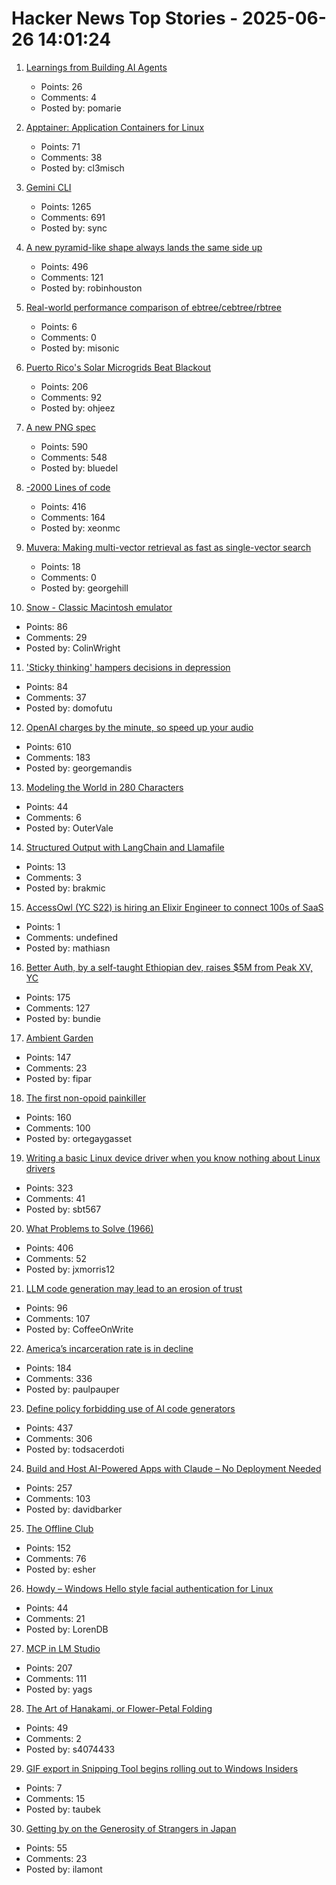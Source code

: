 # Hacker News Top Stories - 2025-06-26 14:01:24

1. [Learnings from Building AI Agents](https://www.cubic.dev/blog/learnings-from-building-ai-agents)
   - Points: 26
   - Comments: 4
   - Posted by: pomarie

2. [Apptainer: Application Containers for Linux](https://apptainer.org/)
   - Points: 71
   - Comments: 38
   - Posted by: cl3misch

3. [Gemini CLI](https://blog.google/technology/developers/introducing-gemini-cli-open-source-ai-agent/)
   - Points: 1265
   - Comments: 691
   - Posted by: sync

4. [A new pyramid-like shape always lands the same side up](https://www.quantamagazine.org/a-new-pyramid-like-shape-always-lands-the-same-side-up-20250625/)
   - Points: 496
   - Comments: 121
   - Posted by: robinhouston

5. [Real-world performance comparison of ebtree/cebtree/rbtree](http://wtarreau.blogspot.com/2025/06/real-world-performance-comparison-of.html)
   - Points: 6
   - Comments: 0
   - Posted by: misonic

6. [Puerto Rico's Solar Microgrids Beat Blackout](https://spectrum.ieee.org/puerto-rico-solar-microgrids)
   - Points: 206
   - Comments: 92
   - Posted by: ohjeez

7. [A new PNG spec](https://www.programmax.net/articles/png-is-back/)
   - Points: 590
   - Comments: 548
   - Posted by: bluedel

8. [-2000 Lines of code](https://www.folklore.org/Negative_2000_Lines_Of_Code.html)
   - Points: 416
   - Comments: 164
   - Posted by: xeonmc

9. [Muvera: Making multi-vector retrieval as fast as single-vector search](https://research.google/blog/muvera-making-multi-vector-retrieval-as-fast-as-single-vector-search/)
   - Points: 18
   - Comments: 0
   - Posted by: georgehill

10. [Snow - Classic Macintosh emulator](https://snowemu.com/)
   - Points: 86
   - Comments: 29
   - Posted by: ColinWright

11. ['Sticky thinking' hampers decisions in depression](https://www.bps.org.uk/research-digest/sticky-thinking-hampers-decisions-depression)
   - Points: 84
   - Comments: 37
   - Posted by: domofutu

12. [OpenAI charges by the minute, so speed up your audio](https://george.mand.is/2025/06/openai-charges-by-the-minute-so-make-the-minutes-shorter/)
   - Points: 610
   - Comments: 183
   - Posted by: georgemandis

13. [Modeling the World in 280 Characters](https://tympanus.net/codrops/2025/06/23/modeling-the-world-in-280-characters/)
   - Points: 44
   - Comments: 6
   - Posted by: OuterVale

14. [Structured Output with LangChain and Llamafile](https://blog.brakmic.com/structured-output-with-langchain-and-llamafile/)
   - Points: 13
   - Comments: 3
   - Posted by: brakmic

15. [AccessOwl (YC S22) is hiring an Elixir Engineer to connect 100s of SaaS](https://www.ycombinator.com/companies/accessowl/jobs/1shGwy2-senior-software-engineer-elixir-focus)
   - Points: 1
   - Comments: undefined
   - Posted by: mathiasn

16. [Better Auth, by a self-taught Ethiopian dev, raises $5M from Peak XV, YC](https://techcrunch.com/2025/06/25/this-self-taught-ethiopian-dev-built-an-authentication-tool-and-got-into-yc/)
   - Points: 175
   - Comments: 127
   - Posted by: bundie

17. [Ambient Garden](https://ambient.garden)
   - Points: 147
   - Comments: 23
   - Posted by: fipar

18. [The first non-opoid painkiller](https://www.worksinprogress.news/p/the-first-non-opioid-painkiller)
   - Points: 160
   - Comments: 100
   - Posted by: ortegaygasset

19. [Writing a basic Linux device driver when you know nothing about Linux drivers](https://crescentro.se/posts/writing-drivers/)
   - Points: 323
   - Comments: 41
   - Posted by: sbt567

20. [What Problems to Solve (1966)](http://genius.cat-v.org/richard-feynman/writtings/letters/problems)
   - Points: 406
   - Comments: 52
   - Posted by: jxmorris12

21. [LLM code generation may lead to an erosion of trust](https://jaysthoughts.com/aithoughts1)
   - Points: 96
   - Comments: 107
   - Posted by: CoffeeOnWrite

22. [America’s incarceration rate is in decline](https://www.theatlantic.com/ideas/archive/2025/06/prisoner-populations-are-plummeting/683310/)
   - Points: 184
   - Comments: 336
   - Posted by: paulpauper

23. [Define policy forbidding use of AI code generators](https://github.com/qemu/qemu/commit/3d40db0efc22520fa6c399cf73960dced423b048)
   - Points: 437
   - Comments: 306
   - Posted by: todsacerdoti

24. [Build and Host AI-Powered Apps with Claude – No Deployment Needed](https://www.anthropic.com/news/claude-powered-artifacts)
   - Points: 257
   - Comments: 103
   - Posted by: davidbarker

25. [The Offline Club](https://www.theoffline-club.com)
   - Points: 152
   - Comments: 76
   - Posted by: esher

26. [Howdy – Windows Hello style facial authentication for Linux](https://github.com/boltgolt/howdy)
   - Points: 44
   - Comments: 21
   - Posted by: LorenDB

27. [MCP in LM Studio](https://lmstudio.ai/blog/lmstudio-v0.3.17)
   - Points: 207
   - Comments: 111
   - Posted by: yags

28. [The Art of Hanakami, or Flower-Petal Folding](https://origamiusa.org/thefold/article/art-hanakami-or-flower-petal-folding)
   - Points: 49
   - Comments: 2
   - Posted by: s4074433

29. [GIF export in Snipping Tool begins rolling out to Windows Insiders](https://blogs.windows.com/windows-insider/2025/06/19/gif-export-in-snipping-tool-begins-rolling-out-to-windows-insiders/)
   - Points: 7
   - Comments: 15
   - Posted by: taubek

30. [Getting by on the Generosity of Strangers in Japan](https://theworld.org/stories/2025/06/20/out-of-eden-walk-getting-by-on-the-generosity-of-strangers)
   - Points: 55
   - Comments: 23
   - Posted by: ilamont

